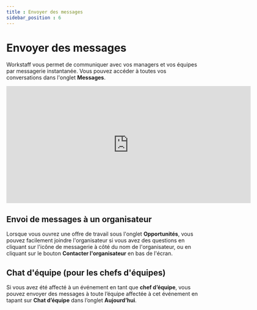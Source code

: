 ```yaml
---
title : Envoyer des messages
sidebar_position : 6
---
```


# Envoyer des messages

Workstaff vous permet de communiquer avec vos managers et vos équipes par messagerie instantanée. Vous pouvez accéder à toutes vos conversations dans l'onglet **Messages**.

<iframe width="640" height="307" src="https://www.loom.com/embed/22999ae59e524363a4047af54ed99969" frameborder="0" webkitallowfullscreen mozallowfullscreen allowfullscreen></iframe>

## Envoi de messages à un organisateur
Lorsque vous ouvrez une offre de travail sous l'onglet **Opportunités**, vous pouvez facilement joindre l'organisateur si vous avez des questions en cliquant sur l'icône de messagerie à côté du nom de l'organisateur, ou en cliquant sur le bouton **Contacter l'organisateur** en bas de l'écran.

## Chat d'équipe (pour les chefs d'équipes)
Si vous avez été affecté à un événement en tant que **chef d’équipe**, vous pouvez envoyer des messages à toute l’équipe affectée à cet événement en tapant sur **Chat d’équipe** dans l’onglet **Aujourd’hui**.